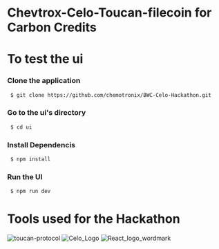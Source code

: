 # Chevtrox-Celo-Toucan-filecoin for Carbon Credits

# To test the ui

### Clone the application

```sh
 $ git clone https://github.com/chemotronix/BWC-Celo-Hackathon.git
```
### Go to the ui's directory 
```sh
 $ cd ui
```

### Install Dependencis 

```sh
 $ npm install
```

### Run the UI 

```sh
 $ npm run dev
```
# Tools used for the Hackathon
![toucan-protocol](https://github.com/chemotronix/BWC-Celo-Hackathon/assets/75363356/e62b36e6-5f73-40a0-87d6-657ed5e335ae)
![Celo_Logo](https://github.com/chemotronix/BWC-Celo-Hackathon/assets/75363356/fe7618e3-a09d-46ed-8b24-20f52130ed23)
![React_logo_wordmark](https://github.com/chemotronix/BWC-Celo-Hackathon/assets/75363356/f43f68aa-ef3f-43f6-a3f4-e31dc51d2ff5)
